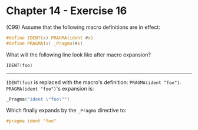 # Chapter 14 - Exercise 16

(C99) Assume that the following macro definitions are in effect:

```C
#define IDENT(x) PRAGMA(ident #x)
#define PRAGMA(x) _Pragma(#x)
```

What will the following line look like after macro expansion?

```C
IDENT(foo)
```

---

`IDENT(foo)` is replaced with the macro's definition: `PRAGMA(ident "foo")`.
`PRAGMA(ident "foo")`'s expansion is:

```C
_Pragma("ident \"foo\"")
```

Which finally expands by the `_Pragma` directive to:

```C
#pragma ident "foo"
```
